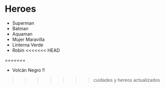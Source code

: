 # Heroes

* Superman
* Batman
* Aquaman
* Mujer Maravilla
* Linterna Verde
* Robin
<<<<<<< HEAD

=======
* Volcán Negro !!
>>>>>>> cuidades y hereos actualizados
